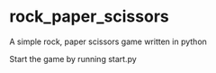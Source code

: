 # rock_paper_scissors
A simple rock, paper scissors game written in python

Start the game by running start.py
